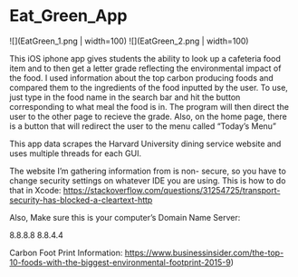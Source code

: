 # Eat_Green_App

![](EatGreen_1.png | width=100)
![](EatGreen_2.png | width=100)

This iOS iphone app gives students the ability to look up a cafeteria
food item and to then get a letter grade reflecting the environmental
impact of the food. I used information about the top carbon producing
foods and compared them to the ingredients of the food
inputted by the user. To use, just type in the food name in the search
bar and hit the button corresponding to what meal the food is in. The
program will then direct the user to the other page to recieve the grade.
Also, on the home page, there is a button that will redirect the user to
the menu called “Today’s Menu”

This app data scrapes the Harvard University dining service website and 
uses multiple threads for each GUI. 

The website I’m gathering information from is non-
secure, so you have to change security settings on whatever IDE you 
are using. This is how to do that in Xcode: https://stackoverflow.com/questions/31254725/transport-security-has-blocked-a-cleartext-http

Also, Make sure this is your computer’s Domain Name Server:

8.8.8.8
8.8.4.4

Carbon Foot Print Information: https://www.businessinsider.com/the-top-10-foods-with-the-biggest-environmental-footprint-2015-9)


